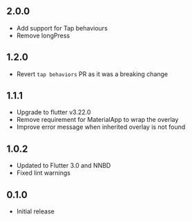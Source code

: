## 2.0.0
* Add support for Tap behaviours
* Remove longPress

## 1.2.0
* Revert `tap behaviors` PR as it was a breaking change

## 1.1.1
* Upgrade to flutter v3.22.0
* Remove requirement for MaterialApp to wrap the overlay
* Improve error message when inherited overlay is not found

## 1.0.2
* Updated to Flutter 3.0 and NNBD
* Fixed lint warnings

## 0.1.0
* Initial release